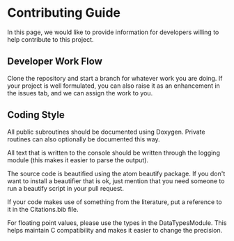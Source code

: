 # Contributing Guide

In this page, we would like to provide information for developers willing
to help contribute to this project.

## Developer Work Flow

Clone the repository and start a branch for whatever work you are doing. If
your project is well formulated, you can also raise it as an enhancement in
the issues tab, and we can assign the work to you.

## Coding Style

All public subroutines should be documented using Doxygen. Private routines can
also optionally be documented this way. 

All text that is written to the console should be written through the logging
module (this makes it easier to parse the output).

The source code is beautified using the atom beautify package. If you don't
want to install a beautifier that is ok, just mention that you need someone
to run a beautify script in your pull request. 

If your code makes use of something from the literature, put a reference to it
in the Citations.bib file. 

For floating point values, please use the types in the DataTypesModule. This
helps maintain C compatibility and makes it easier to change the precision. 
